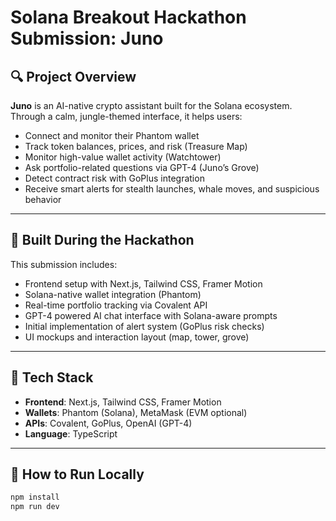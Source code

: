 # Solana Breakout Hackathon Submission: Juno

## 🔍 Project Overview
**Juno** is an AI-native crypto assistant built for the Solana ecosystem. Through a calm, jungle-themed interface, it helps users:

- Connect and monitor their Phantom wallet
- Track token balances, prices, and risk (Treasure Map)
- Monitor high-value wallet activity (Watchtower)
- Ask portfolio-related questions via GPT-4 (Juno’s Grove)
- Detect contract risk with GoPlus integration
- Receive smart alerts for stealth launches, whale moves, and suspicious behavior

---

## 🧠 Built During the Hackathon

This submission includes:

- Frontend setup with Next.js, Tailwind CSS, Framer Motion
- Solana-native wallet integration (Phantom)
- Real-time portfolio tracking via Covalent API
- GPT-4 powered AI chat interface with Solana-aware prompts
- Initial implementation of alert system (GoPlus risk checks)
- UI mockups and interaction layout (map, tower, grove)

---

## 🔧 Tech Stack

- **Frontend**: Next.js, Tailwind CSS, Framer Motion
- **Wallets**: Phantom (Solana), MetaMask (EVM optional)
- **APIs**: Covalent, GoPlus, OpenAI (GPT-4)
- **Language**: TypeScript

---

## 🚀 How to Run Locally

```bash
npm install
npm run dev
